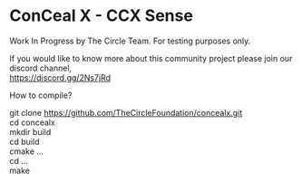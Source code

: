<h1><a id="ConCeal_X__CCX_Sense_1"></a>ConCeal X - CCX Sense</h1>
<p>Work In Progress by The Circle Team. For testing purposes only.</p>
<p>If you would like to know more about this community project please join our discord channel,<br>
<a href="https://discord.gg/2Ns7jRd">https://discord.gg/2Ns7jRd</a></p>
<p>How to compile?</p>
<p>git clone <a href="https://github.com/TheCircleFoundation/concealx.git">https://github.com/TheCircleFoundation/concealx.git</a><br>
cd concealx<br>
mkdir build<br>
cd build<br>
cmake …<br>
cd …<br>
make</p>
